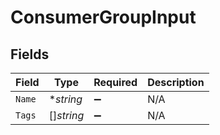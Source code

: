 # ConsumerGroupInput


## Fields

| Field              | Type               | Required           | Description        |
| ------------------ | ------------------ | ------------------ | ------------------ |
| `Name`             | **string*          | :heavy_minus_sign: | N/A                |
| `Tags`             | []*string*         | :heavy_minus_sign: | N/A                |